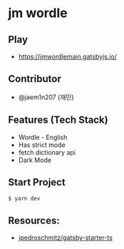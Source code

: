 # jm wordle

## Play
- https://jmwordlemain.gatsbyjs.io/

## Contributor

- @jaem1n207 (재민)

## Features (Tech Stack)

- Wordle - English
- Has strict mode
- fetch dictionary api
- Dark Mode

## Start Project

```
$ yarn dev
```

## Resources:

- [jpedroschmitz/gatsby-starter-ts](https://github.com/jpedroschmitz/gatsby-starter-ts)
